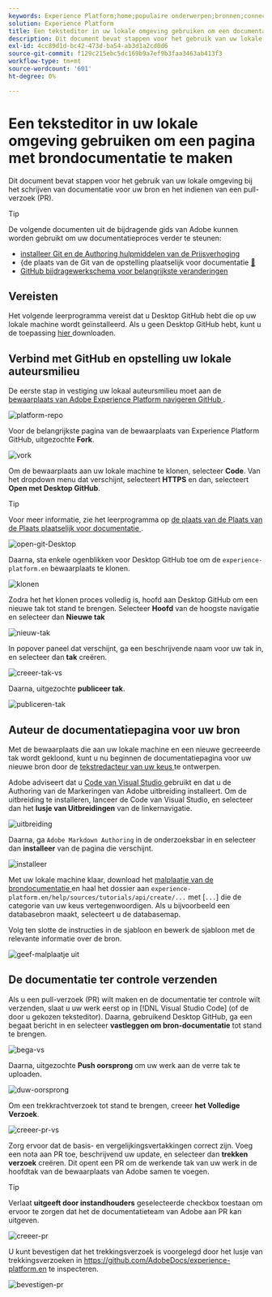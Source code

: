 ```yaml
---
keywords: Experience Platform;home;populaire onderwerpen;bronnen;connectors;bronconnectors;bronnen sdk;sdk;SDK
solution: Experience Platform
title: Een teksteditor in uw lokale omgeving gebruiken om een documentatiepagina voor bronnen te maken
description: Dit document bevat stappen voor het gebruik van uw lokale omgeving bij het schrijven van documentatie voor uw bron en het indienen van een pull-verzoek (PR).
exl-id: 4cc89d1d-bc42-473d-ba54-ab3d1a2cd0d6
source-git-commit: f129c215ebc5dc169b9a7ef9b3faa3463ab413f3
workflow-type: tm+mt
source-wordcount: '601'
ht-degree: 0%

---
```


# Een teksteditor in uw lokale omgeving gebruiken om een pagina met brondocumentatie te maken

Dit document bevat stappen voor het gebruik van uw lokale omgeving bij het schrijven van documentatie voor uw bron en het indienen van een pull-verzoek (PR).

>[!TIP]
>
>De volgende documenten uit de bijdragende gids van Adobe kunnen worden gebruikt om uw documentatieproces verder te steunen: <ul><li>[ installeer Git en de Authoring hulpmiddelen van de Prijsverhoging ](https://experienceleague.adobe.com/docs/contributor/contributor-guide/setup/install-tools.html?lang=nl-NL)</li><li>&lbrace;de plaats van de Git van de opstelling plaatselijk voor documentatie [&#128279;](https://experienceleague.adobe.com/docs/contributor/contributor-guide/setup/local-repo.html?lang=nl-NL)</li><li>[ GitHub bijdragewerkschema voor belangrijkste veranderingen ](https://experienceleague.adobe.com/docs/contributor/contributor-guide/setup/full-workflow.html?lang=nl-NL)</li></ul>

## Vereisten

Het volgende leerprogramma vereist dat u Desktop GitHub hebt die op uw lokale machine wordt geïnstalleerd. Als u geen Desktop GitHub hebt, kunt u de toepassing [ hier ](https://desktop.github.com/) downloaden.

## Verbind met GitHub en opstelling uw lokale auteursmilieu

De eerste stap in vestiging uw lokaal auteursmilieu moet aan de [ bewaarplaats van Adobe Experience Platform navigeren GitHub ](https://github.com/AdobeDocs/experience-platform.en).

![ platform-repo ](../assets/platform-repo.png)

Voor de belangrijkste pagina van de bewaarplaats van Experience Platform GitHub, uitgezochte **Fork**.

![ vork ](../assets/fork.png)

Om de bewaarplaats aan uw lokale machine te klonen, selecteer **Code**. Van het dropdown menu dat verschijnt, selecteert **HTTPS** en dan, selecteert **Open met Desktop GitHub**.

>[!TIP]
>
>Voor meer informatie, zie het leerprogramma op [ de plaats van de Plaats van de Plaats plaatselijk voor documentatie ](https://experienceleague.adobe.com/docs/contributor/contributor-guide/setup/local-repo.html?lang=nl-NL#create-a-local-clone-of-the-repository).

![ open-git-Desktop ](../assets/open-git-desktop.png)

Daarna, sta enkele ogenblikken voor Desktop GitHub toe om de `experience-platform.en` bewaarplaats te klonen.

![ klonen ](../assets/cloning.png)

Zodra het het klonen proces volledig is, hoofd aan Desktop GitHub om een nieuwe tak tot stand te brengen. Selecteer **Hoofd** van de hoogste navigatie en selecteer dan **Nieuwe tak**

![ nieuw-tak ](../assets/new-branch.png)

In popover paneel dat verschijnt, ga een beschrijvende naam voor uw tak in, en selecteer dan **tak** creëren.

![ creeer-tak-vs ](../assets/create-branch-vs.png)

Daarna, uitgezochte **publiceer tak**.

![ publiceren-tak ](../assets/publish-branch.png)

## Auteur de documentatiepagina voor uw bron

Met de bewaarplaats die aan uw lokale machine en een nieuwe gecreeerde tak wordt gekloond, kunt u nu beginnen de documentatiepagina voor uw nieuwe bron door de [ tekstredacteur van uw keus ](https://experienceleague.adobe.com/docs/contributor/contributor-guide/setup/install-tools.html?lang=nl-NL#understand-markdown-editors) te ontwerpen.

Adobe adviseert dat u [ Code van Visual Studio ](https://code.visualstudio.com/) gebruikt en dat u de Authoring van de Markeringen van Adobe uitbreiding installeert. Om de uitbreiding te installeren, lanceer de Code van Visual Studio, en selecteer dan het **lusje van Uitbreidingen** van de linkernavigatie.

![ uitbreiding ](../assets/extension.png)

Daarna, ga `Adobe Markdown Authoring` in de onderzoeksbar in en selecteer dan **installeer** van de pagina die verschijnt.

![ installeer ](../assets/install.png)

Met uw lokale machine klaar, download het [ malplaatje van de brondocumentatie ](../assets/api-template.zip) en haal het dossier aan `experience-platform.en/help/sources/tutorials/api/create/...` met [`...`] die de categorie van uw keus vertegenwoordigen. Als u bijvoorbeeld een databasebron maakt, selecteert u de databasemap.

Volg ten slotte de instructies in de sjabloon en bewerk de sjabloon met de relevante informatie over de bron.

![ geef-malplaatje uit ](../assets/edit-template.png)

## De documentatie ter controle verzenden

Als u een pull-verzoek (PR) wilt maken en de documentatie ter controle wilt verzenden, slaat u uw werk eerst op in [!DNL Visual Studio Code] (of de door u gekozen teksteditor). Daarna, gebruikend Desktop GitHub, ga een begaat bericht in en selecteer **vastleggen om bron-documentatie** tot stand te brengen.

![ bega-vs ](../assets/commit-vs.png)

Daarna, uitgezochte **Push oorsprong** om uw werk aan de verre tak te uploaden.

![ duw-oorsprong ](../assets/push-origin.png)

Om een trekkrachtverzoek tot stand te brengen, creeer **het Volledige Verzoek**.

![ creeer-pr-vs ](../assets/create-pr-vs.png)

Zorg ervoor dat de basis- en vergelijkingsvertakkingen correct zijn. Voeg een nota aan PR toe, beschrijvend uw update, en selecteer dan **trekken verzoek** creëren. Dit opent een PR om de werkende tak van uw werk in de hoofdtak van de bewaarplaats van Adobe samen te voegen.

>[!TIP]
>
>Verlaat **uitgeeft door instandhouders** geselecteerde checkbox toestaan om ervoor te zorgen dat het de documentatieteam van Adobe aan PR kan uitgeven.

![ creeer-pr ](../assets/create-pr.png)

U kunt bevestigen dat het trekkingsverzoek is voorgelegd door het lusje van trekkingsverzoeken in https://github.com/AdobeDocs/experience-platform.en te inspecteren.

![ bevestigen-pr ](../assets/confirm-pr.png)
